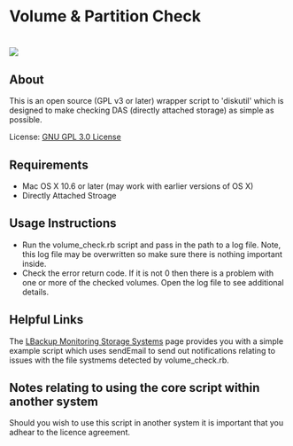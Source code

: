 # Volume & Partition Check #

<h1><img src="http://discussions.apple.com/servlet/JiveServlet/showImage/2-18359334-115214/images.jpeg" valign="middle"/></h1>

About
--------

This is an open source (GPL v3 or later) wrapper script to 'diskutil' which is designed to make checking DAS (directly attached storage) as simple as possible.

License: [GNU GPL 3.0 License][1]


Requirements
---------
 - Mac OS X 10.6 or later (may work with earlier versions of OS X)
 - Directly Attached Stroage


Usage Instructions
---------

- Run the volume_check.rb script and pass in the path to a log file. Note, this log file may be overwritten so make sure there is nothing important inside.
- Check the error return code. If it is not 0 then there is a problem with one or more of the checked volumes. Open the log file to see additional details.

Helpful Links 
---------
The [LBackup Monitoring Storage Systems][2] page provides you with a simple example script which uses sendEmail to send out notifications relating to issues with the file systmems detected by volume_check.rb.

Notes relating to using the core script within another system
---------

Should you wish to use this script in another system it is important that you adhear to the licence agreement.


  [1]: http://www.gnu.org/copyleft/gpl.html
  [2]: http://www.lbackup.org/monitoring_backup_storage

